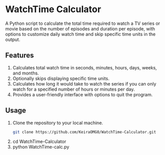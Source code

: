 # WatchTime Calculator

A Python script to calculate the total time required to watch a TV series or movie based on the number of episodes and duration per episode, with options to customize daily watch time and skip specific time units in the output.

## Features

1. Calculates total watch time in seconds, minutes, hours, days, weeks, and months.
2. Optionally skips displaying specific time units.
3. Calculates how long it would take to watch the series if you can only watch for a specified number of hours or minutes per day.
4. Provides a user-friendly interface with options to quit the program.

## Usage

1. Clone the repository to your local machine.
   ```bash
   git clone https://github.com/KeiraOMG0/WatchTime-Calculator.git
2. cd WatchTime-Calculator
3. python WatchTime-calc.py

